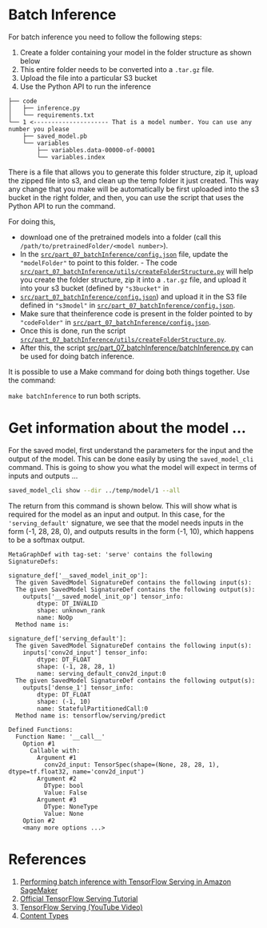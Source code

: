 # Batch Inference

For batch inference you need to follow the following steps:

1. Create a folder containing your model in the folder structure as shown below
2. This entire folder needs to be converted into a `.tar.gz` file.
3. Upload the file into a particular S3 bucket
4. Use the Python API to run the inference

```
├── code
│   ├── inference.py
│   └── requirements.txt
└── 1 <--------------------- That is a model number. You can use any number you please 
    ├── saved_model.pb
    └── variables
        ├── variables.data-00000-of-00001
        └── variables.index
```

There is a file that allows you to generate this folder structure, zip it, upload the zipped file into s3, and clean up the temp folder
it just created. This way any change that you make will be automatically be first uploaded into the s3 bucket in the right folder, and
then, you can use the script that uses the Python API to run the command.

For doing this, 

- download one of the pretrained models into a folder (call this `/path/to/pretrainedFolder/<model number>`). 
- In the [`src/part_07_batchInference/config.json`](https://github.com/sankhaMukherjee/sageMaker/blob/master/src/part_07_batchInference/config.json) file, update the `"modelFolder"` to point to this folder. - The code [`src/part_07_batchInference/utils/createFolderStructure.py`](https://github.com/sankhaMukherjee/sageMaker/blob/master/src/part_07_batchInference/utils/createFolderStructure.py) will help you create the folder structure, zip it into a `.tar.gz` file, and upload it into your s3 bucket (defined by `"s3bucket"` in 
- [`src/part_07_batchInference/config.json`](https://github.com/sankhaMukherjee/sageMaker/blob/master/src/part_07_batchInference/config.json)) and upload it in the S3 file defined in `"s3model"` in [`src/part_07_batchInference/config.json`](https://github.com/sankhaMukherjee/sageMaker/blob/master/src/part_07_batchInference/config.json).
- Make sure that theinference code is present in the folder pointed to by `"codeFolder"` in [`src/part_07_batchInference/config.json`](https://github.com/sankhaMukherjee/sageMaker/blob/master/src/part_07_batchInference/config.json).
- Once this is done, run the script [`src/part_07_batchInference/utils/createFolderStructure.py`](https://github.com/sankhaMukherjee/sageMaker/blob/master/src/part_07_batchInference/utils/createFolderStructure.py).
- After this, the script [src/part_07_batchInference/batchInference.py](https://github.com/sankhaMukherjee/sageMaker/blob/master/src/part_07_batchInference/batchInference.py) can be used for doing batch inference. 

It is possible to use a Make command for doing both things together. Use the command:

`make batchInference` to run both scripts.

# Get information about the model ...

For the saved model, first understand the parameters for the input and the output of the model. This can be
done easily by using the `saved_model_cli` command. This is going to show you what the model will expect in
terms of inputs and outputs ...

```bash
saved_model_cli show --dir ../temp/model/1 --all 
```

The return from this command is shown below. This will show what is required for the model as an input and
output. In this case, for the `'serving_default'` signature, we see that the model needs inputs in the form
(-1, 28, 28, 0), and outputs results in the form (-1, 10), which happens to be a softmax output. 

```
MetaGraphDef with tag-set: 'serve' contains the following SignatureDefs:

signature_def['__saved_model_init_op']:
  The given SavedModel SignatureDef contains the following input(s):
  The given SavedModel SignatureDef contains the following output(s):
    outputs['__saved_model_init_op'] tensor_info:
        dtype: DT_INVALID
        shape: unknown_rank
        name: NoOp
  Method name is: 

signature_def['serving_default']:
  The given SavedModel SignatureDef contains the following input(s):
    inputs['conv2d_input'] tensor_info:
        dtype: DT_FLOAT
        shape: (-1, 28, 28, 1)
        name: serving_default_conv2d_input:0
  The given SavedModel SignatureDef contains the following output(s):
    outputs['dense_1'] tensor_info:
        dtype: DT_FLOAT
        shape: (-1, 10)
        name: StatefulPartitionedCall:0
  Method name is: tensorflow/serving/predict

Defined Functions:
  Function Name: '__call__'
    Option #1
      Callable with:
        Argument #1
          conv2d_input: TensorSpec(shape=(None, 28, 28, 1), dtype=tf.float32, name='conv2d_input')
        Argument #2
          DType: bool
          Value: False
        Argument #3
          DType: NoneType
          Value: None
    Option #2
    <many more options ...>
```

# References

1. [Performing batch inference with TensorFlow Serving in Amazon SageMaker](https://aws.amazon.com/blogs/machine-learning/performing-batch-inference-with-tensorflow-serving-in-amazon-sagemaker/)
2. [Official TensorFlow Serving Tutorial](https://www.tensorflow.org/tfx/tutorials/serving/rest_simple)
3. [TensorFlow Serving (YouTube Video)](https://www.youtube.com/watch?v=zpKm8OxDBwE)
4. [Content Types](https://docs.aws.amazon.com/sagemaker/latest/dg/cdf-inference.html)


